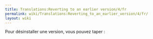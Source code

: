 ```yaml
---
title: Translations:Reverting to an earlier version/4/fr
permalink: wiki/Translations:Reverting_to_an_earlier_version/4/fr/
layout: wiki
---
```


Pour désinstaller une version, vous pouvez taper :
